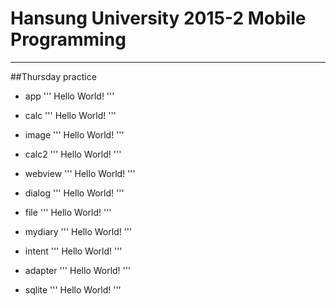 # Hansung University 2015-2 Mobile Programming
---
##Thursday practice

- app
	'''
	Hello World!
	'''
- calc
	'''
	Hello World!
	'''
- image
	'''
	Hello World!
	'''

- calc2
	'''
	Hello World!
	'''

- webview
	'''
	Hello World!
	'''

- dialog
	'''
	Hello World!
	'''

- file
	'''
	Hello World!
	'''

- mydiary
	'''
	Hello World!
	'''

- intent
	'''
	Hello World!
	'''

- adapter
	'''
	Hello World!
	'''

- sqlite
	'''
	Hello World!
	'''